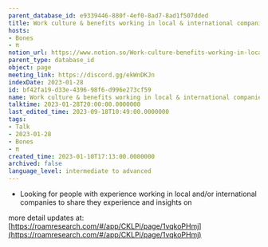 ```yaml
---
parent_database_id: e9339446-880f-4ef0-8ad7-8ad1f507dded
title: Work culture & benefits working in local & international companies
hosts:
- Bones
- π
notion_url: https://www.notion.so/Work-culture-benefits-working-in-local-international-companies-bf42fa19d33e439698f6d996e273cf59
parent_type: database_id
object: page
meeting_link: https://discord.gg/ekWnDKJn
indexDate: 2023-01-28
id: bf42fa19-d33e-4396-98f6-d996e273cf59
name: Work culture & benefits working in local & international companies
talktime: 2023-01-28T20:00:00.0000000
last_edited_time: 2023-09-18T10:49:00.0000000
tags:
- Talk
- 2023-01-28
- Bones
- π
created_time: 2023-01-10T17:13:00.0000000
archived: false
language_level: intermediate to advanced
---
```


   - Looking for people with experience working in local and/or international companies to share they experience and insights on

more detail updates at:
[https://roamresearch.com/#/app/CKLPi/page/1vqkoPHmj](https://roamresearch.com/#/app/CKLPi/page/1vqkoPHmj)

























